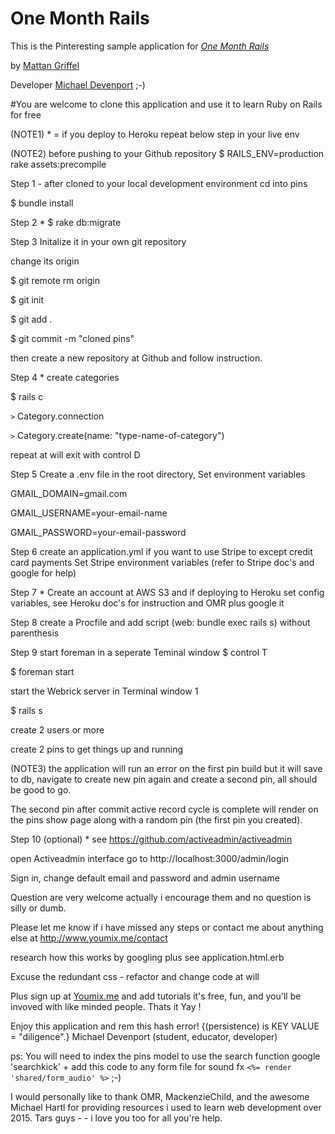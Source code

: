 # One Month Rails

This is the Pinteresting sample application for
[*One Month Rails*](http://onemonthrails.com)

by [Mattan Griffel](http://mattangriffel.com)

Developer [Michael Devenport](https://twitter.com/WEBrip) ;-)

#You are welcome to clone this application and use it to learn Ruby on Rails for free

(NOTE1) * = if you deploy to Heroku repeat below step in your live env

(NOTE2) before pushing to your Github repository $ RAILS_ENV=production rake assets:precompile

Step 1 - after cloned to your local development environment
cd into pins

$ bundle install

Step 2 * $ rake db:migrate

Step 3
Initalize it in your own git repository

change its origin

$ git remote rm origin

$ git init

$ git add .

$ git commit -m "cloned pins"

then create a new repository at Github and follow instruction.

Step 4 *
create categories

$ rails c 

<code>></code> Category.connection

<code>></code> Category.create(name: "type-name-of-category")

repeat at will
exit with control D

Step 5
Create a .env file in the root directory, 
Set  environment variables

GMAIL_DOMAIN=gmail.com

GMAIL_USERNAME=your-email-name

GMAIL_PASSWORD=your-email-password

Step 6 
create an application.yml if you want to use Stripe to except credit card payments
Set Stripe environment variables (refer to Stripe doc's and google for help)

Step 7 *
Create an account at AWS S3 and if deploying to Heroku set config variables,
see Heroku doc's for instruction and OMR plus google it

Step 8
create a Procfile and add script (web: bundle exec rails s) without parenthesis

Step 9
start foreman in a seperate Teminal window $ control T

$ foreman start

start the Webrick server in Terminal window 1

$ rails s

create 2 users or more

create 2 pins to get things up and running

(NOTE3) the application will run an error on the first pin build but it will save to db,
navigate to create new pin again and create a second pin, all should be good to go.

The second pin after commit active record cycle is complete will render on the pins show page
along with a random pin (the first pin you created). 

Step 10 (optional) * see https://github.com/activeadmin/activeadmin

open Activeadmin interface go to http://localhost:3000/admin/login

Sign in, change default email and password and admin username 

Question are very welcome actually i encourage them and no question is silly or dumb. 

Please let me know if i have missed any steps or contact me about anything else at http://www.youmix.me/contact

research how this works by googling plus see application.html.erb

Excuse the redundant css - refactor and change code at will

Plus sign up at [Youmix.me](http://www.youmix.me) and add tutorials
it's free, fun, and you'll be invoved with like minded people. Thats it Yay !

Enjoy this application and rem this hash error!  {(persistence) is KEY VALUE = "diligence".}  Michael Devenport (student, educator, developer) 

ps: You will need to index the pins model to use the search function google 'searchkick' +
add this code to any form file for sound fx <code><%= render 'shared/form_audio' %></code> ;-)

I would personally like to thank OMR, MackenzieChild, and the awesome Michael Hartl 
for providing resources i used to learn web development over 2015. Tars guys - - i love you too for all you're help.